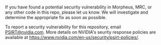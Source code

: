 If you have found a potential security vulnerability in Morpheus, MRC, or any other code in this repo, please let us know. We will investigate and determine the appropriate fix as soon as possible.

To report a security vulnerability for this repository, email PSIRT@nvidia.com. More details on NVIDIA's seurity response policies are available at https://www.nvidia.com/en-us/security/psirt-policies/.
